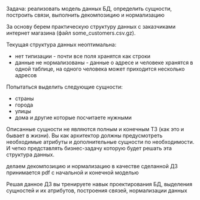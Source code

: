 Задача: реализовать модель данных БД, определить сущности, построить связи, выполнить декомпозицию и нормализацию

За основу берем практическую структуру данных с заказчиками интернет магазина (файл some_customers.csv.gz).

Текущая структура данных неоптимальна:
- нет типизации - почти все поля хранятся как строки
- данные не нормализованы - данные о адресе и человеке хранятся в одной таблице, на одного человека может приходится несколько адресов

Попытаться выделить следующие сущности:
- страны
- города
- улицы
- дома
и другие которые посчитаете нужными

Описанные сущности не являются полным и конечным ТЗ (как это и бывает в жизни). Вы как архитектор должны предусмотреть необходимые атрибуты и дополнительные сущности по необходимости. И четко представлять бизнес-задачу которую будет решать эта структура данных.

делаем декомпозицию и нормализацию
в качестве сделанной ДЗ принимается pdf с начальной и конечной моделью

Решая данное ДЗ вы тренируете навык проектирования БД, выделения сущностей и их атрибутов, построения связей, нормализации данных
